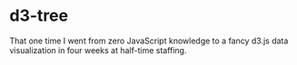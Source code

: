 d3-tree
=======

That one time I went from zero JavaScript knowledge to a fancy d3.js data visualization in four weeks at half-time staffing.
